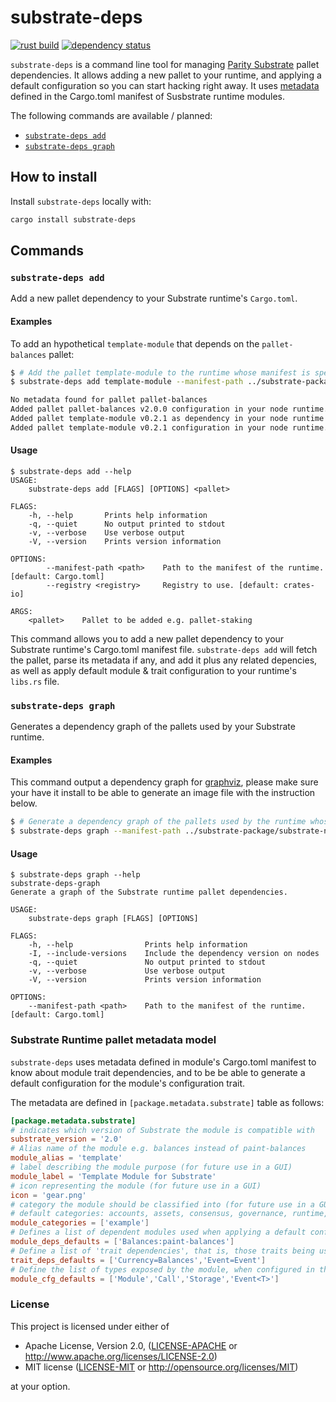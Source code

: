 substrate-deps
==============

[![rust build](https://github.com/paritytech/substrate-deps/workflows/rust/badge.svg)](https://github.com/paritytech/substrate-deps/actions)
[![dependency status](https://deps.rs/repo/github/paritytech/substrate-deps/status.svg)](https://deps.rs/repo/github/paritytech/substrate-deps)

`substrate-deps` is a command line tool for managing [Parity Substrate](http://substrate.dev) pallet dependencies.
It allows adding a new pallet to your runtime, and applying a default configuration so you can start hacking right away.
It uses [metadata](#Substrate-Runtime-module-metadata-model) defined in the Cargo.toml manifest of Susbstrate runtime modules.

The following commands are available / planned:

- [`substrate-deps add`](#substrate-deps-add)
- [`substrate-deps graph`](#substrate-deps-graph)

## How to install

Install `substrate-deps` locally with:
```bash
cargo install substrate-deps
```

## Commands

### `substrate-deps add`

Add a new pallet dependency to your Substrate runtime's `Cargo.toml`.

#### Examples

To add an hypothetical `template-module` that depends on the `pallet-balances` pallet:
```sh
$ # Add the pallet template-module to the runtime whose manifest is specified as argument, using the specified alternative registry.
$ substrate-deps add template-module --manifest-path ../substrate-package/substrate-node-template/runtime/Cargo.toml

No metadata found for pallet pallet-balances
Added pallet pallet-balances v2.0.0 configuration in your node runtime.
Added pallet template-module v0.2.1 as dependency in your node runtime manifest.
Added pallet template-module v0.2.1 configuration in your node runtime.
```

#### Usage

```plain
$ substrate-deps add --help
USAGE:
    substrate-deps add [FLAGS] [OPTIONS] <pallet>

FLAGS:
    -h, --help       Prints help information
    -q, --quiet      No output printed to stdout
    -v, --verbose    Use verbose output
    -V, --version    Prints version information

OPTIONS:
        --manifest-path <path>    Path to the manifest of the runtime. [default: Cargo.toml]
        --registry <registry>     Registry to use. [default: crates-io]

ARGS:
    <pallet>    Pallet to be added e.g. pallet-staking
```

This command allows you to add a new pallet dependency to your Substrate runtime's Cargo.toml manifest file. `substrate-deps add` will fetch the pallet, parse its metadata if any, and add it plus any related depencies, as well as apply default module & trait configuration to your runtime's `libs.rs` file.

### `substrate-deps graph`

Generates a dependency graph of the pallets used by your Substrate runtime.

#### Examples

This command output a dependency graph for [graphviz](https://graphviz.gitlab.io/download/), please make sure your have it install to be able to generate an image file with the instruction below.

```sh
$ # Generate a dependency graph of the pallets used by the runtime whose manifest is specified as argument and pipe it to the dot command to generate an image file.
$ substrate-deps graph --manifest-path ../substrate-package/substrate-node-template/runtime/Cargo.toml | dot -Tpng > graph.png
```

#### Usage
```plain
$ substrate-deps graph --help
substrate-deps-graph
Generate a graph of the Substrate runtime pallet dependencies.

USAGE:
    substrate-deps graph [FLAGS] [OPTIONS]

FLAGS:
    -h, --help                Prints help information
    -I, --include-versions    Include the dependency version on nodes
    -q, --quiet               No output printed to stdout
    -v, --verbose             Use verbose output
    -V, --version             Prints version information

OPTIONS:
    --manifest-path <path>    Path to the manifest of the runtime. [default: Cargo.toml]
```

### Substrate Runtime pallet metadata model

`substrate-deps` uses metadata defined in module's Cargo.toml manifest to know about module trait dependencies, and to be be able to generate a default configuration for the module's configuration trait.

The metadata are defined in `[package.metadata.substrate]` table as follows:
```toml
[package.metadata.substrate]
# indicates which version of Substrate the module is compatible with
substrate_version = '2.0'
# Alias name of the module e.g. balances instead of paint-balances
module_alias = 'template'
# label describing the module purpose (for future use in a GUI)
module_label = 'Template Module for Substrate'
# icon representing the module (for future use in a GUI)
icon = 'gear.png'
# category the module should be classified into (for future use in a GUI)
# default categories: accounts, assets, consensus, governance, runtime, smart contracts, example
module_categories = ['example']
# Defines a list of dependent modules used when applying a default configuration for the current module. The modules referenced here will be added as dependencies in the runtime's manifest (in addition to the request module).
module_deps_defaults = ['Balances:paint-balances']
# Define a list of 'trait dependencies', that is, those traits being used when applying a default configuration for the module's configuration trait in the runtime lib.rs file.
trait_deps_defaults = ['Currency=Balances','Event=Event']
# Define the list of types exposed by the module, when configured in the construct_runtime! macro in the the runtime's lib.rs file.
module_cfg_defaults = ['Module','Call','Storage','Event<T>']
```

### License

This project is licensed under either of

 * Apache License, Version 2.0, ([LICENSE-APACHE](LICENSE-APACHE) or
   http://www.apache.org/licenses/LICENSE-2.0)
 * MIT license ([LICENSE-MIT](LICENSE-MIT) or
   http://opensource.org/licenses/MIT)

at your option.

